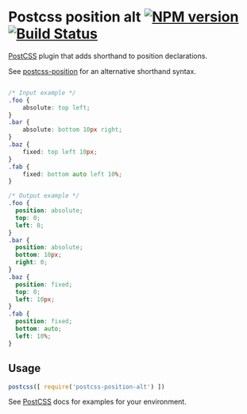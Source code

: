 # Postcss position alt [![NPM version][npm-image]][npm-url] [![Build Status][ci-img]][ci]

[PostCSS] plugin that adds shorthand to position declarations.

[PostCSS]: https://github.com/postcss/postcss
[ci-img]:  https://travis-ci.org/sylvainbaronnet/postcss-position-alt.svg
[ci]:      https://travis-ci.org/sylvainbaronnet/postcss-position-alt
[npm-url]: https://www.npmjs.com/package/postcss-position-alt
[npm-image]: https://badge.fury.io/js/postcss-position.svg

See [postcss-position](https://github.com/seaneking/postcss-position) for an alternative shorthand syntax.

```css

/* Input example */
.foo {
    absolute: top left;
}
.bar {
    absolute: bottom 10px right;
}
.baz {
    fixed: top left 10px;
}
.fab {
    fixed: bottom auto left 10%;
}
```

```css
/* Output example */
.foo {
  position: absolute;
  top: 0;
  left: 0;
}
.bar {
  position: absolute;
  bottom: 10px;
  right: 0;
}
.baz {
  position: fixed;
  top: 0;
  left: 10px;
}
.fab {
  position: fixed;
  bottom: auto;
  left: 10%;
}
```

## Usage

```js
postcss([ require('postcss-position-alt') ])
```

See [PostCSS] docs for examples for your environment.
